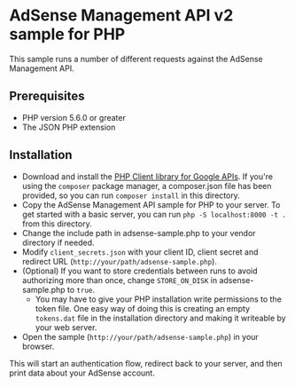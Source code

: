 # AdSense Management API v2 sample for PHP

This sample runs a number of different requests against the AdSense Management
API.

## Prerequisites

* PHP version 5.6.0 or greater
* The JSON PHP extension


## Installation

* Download and install the [PHP Client library for Google APIs](
    https://developers.google.com/api-client-library/php/start/installation).
    If you're using the `composer` package manager, a composer.json file has
    been provided, so you can run `composer install` in this directory.
* Copy the AdSense Management API sample for PHP to your server. To get started
    with a basic server, you can run `php -S localhost:8000 -t .` from this
    directory.
* Change the include path in adsense-sample.php to your vendor directory if
  needed.
* Modify `client_secrets.json` with your client ID, client secret and redirect
  URL (`http://your/path/adsense-sample.php`).
* (Optional) If you want to store credentials between runs to avoid authorizing
  more than once, change `STORE_ON_DISK` in adsense-sample.php to `true`.
  * You may have to give your PHP installation write permissions to the token
    file. One easy way of doing this is creating an empty `tokens.dat` file in
    the installation directory and making it writeable by your web server.
* Open the sample (`http://your/path/adsense-sample.php`) in your browser.

This will start an authentication flow, redirect back to your server, and then
print data about your AdSense account.
